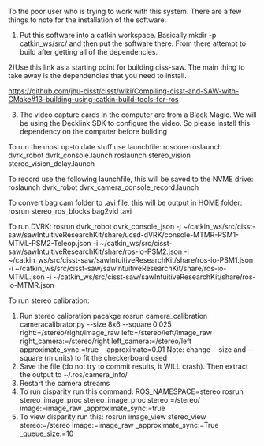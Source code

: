 To the poor user who is trying to work with this system. There are a few things to note for the installation of the software.

1) Put this software into a catkin workspace. Basically mkdir -p catkin_ws/src/ and then put the software there. From there attempt to build after getting all of the dependencies.

2)Use this link as a starting point for building ciss-saw. The main thing to take away is the dependencies that you need to install. 

https://github.com/jhu-cisst/cisst/wiki/Compiling-cisst-and-SAW-with-CMake#13-building-using-catkin-build-tools-for-ros


3) The video capture cards in the computer are from a Black Magic. We will be using the Decklink SDK to configure the video. So please install this dependency on the computer before buliding

To run the most up-to date stuff use launchfile:
    roscore
    roslaunch dvrk_robot dvrk_console.launch
    roslaunch stereo_vision stereo_vision_delay.launch

To record use the following launchfile, this will be saved to the NVME drive:
    roslaunch dvrk_robot dvrk_camera_console_record.launch <name-of-folder>

To convert bag cam folder to .avi file, this will be output in HOME folder:
    rosrun stereo_ros_blocks bag2vid <filepath-to-folder-with-cam-bags> <output-file-name>.avi

To run DVRK:
rosrun dvrk_robot dvrk_console_json -j ~/catkin_ws/src/cisst-saw/sawIntuitiveResearchKit/share/ucsd-dVRK/console-MTMR-PSM1-MTML-PSM2-Teleop.json -i ~/catkin_ws/src/cisst-saw/sawIntuitiveResearchKit/share/ros-io-PSM2.json -i ~/catkin_ws/src/cisst-saw/sawIntuitiveResearchKit/share/ros-io-PSM1.json -i ~/catkin_ws/src/cisst-saw/sawIntuitiveResearchKit/share/ros-io-MTML.json -i ~/catkin_ws/src/cisst-saw/sawIntuitiveResearchKit/share/ros-io-MTMR.json



To run stereo calibration:
1) Run stereo calibration pacakge
rosrun camera_calibration cameracalibrator.py --size 8x6 --square 0.025 right:=/stereo/right/image_raw left:=/stereo/left/image_raw right_camera:=/stereo/right left_camera:=/stereo/left approximate_sync:=true --approximate=0.01
Note: change --size and --square (m units) to fit the checkerboard used
2) Save the file (do not try to commit results, it WILL crash). Then extract the output to ~/.ros/camera_info/
3) Restart the camera streams
4) To run disparity run this command:
ROS_NAMESPACE=stereo rosrun stereo_image_proc stereo_image_proc stereo:=/stereo/ image:=image_raw _approximate_sync:=true
5) To view disparity run this:
rosrun image_view stereo_view stereo:=/stereo image:=image_raw _approximate_sync:=True _queue_size:=10
